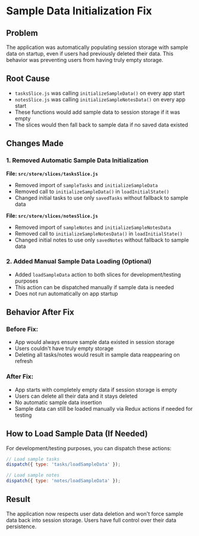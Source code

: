# Sample Data Initialization Fix

## Problem
The application was automatically populating session storage with sample data on startup, even if users had previously deleted their data. This behavior was preventing users from having truly empty storage.

## Root Cause
- `tasksSlice.js` was calling `initializeSampleData()` on every app start
- `notesSlice.js` was calling `initializeSampleNotesData()` on every app start
- These functions would add sample data to session storage if it was empty
- The slices would then fall back to sample data if no saved data existed

## Changes Made

### 1. Removed Automatic Sample Data Initialization
**File: `src/store/slices/tasksSlice.js`**
- Removed import of `sampleTasks` and `initializeSampleData`
- Removed call to `initializeSampleData()` in `loadInitialState()`
- Changed initial tasks to use only `savedTasks` without fallback to sample data

**File: `src/store/slices/notesSlice.js`**
- Removed import of `sampleNotes` and `initializeSampleNotesData`
- Removed call to `initializeSampleNotesData()` in `loadInitialState()`
- Changed initial notes to use only `savedNotes` without fallback to sample data

### 2. Added Manual Sample Data Loading (Optional)
- Added `loadSampleData` action to both slices for development/testing purposes
- This action can be dispatched manually if sample data is needed
- Does not run automatically on app startup

## Behavior After Fix

### Before Fix:
- App would always ensure sample data existed in session storage
- Users couldn't have truly empty storage
- Deleting all tasks/notes would result in sample data reappearing on refresh

### After Fix:
- App starts with completely empty data if session storage is empty
- Users can delete all their data and it stays deleted
- No automatic sample data insertion
- Sample data can still be loaded manually via Redux actions if needed for testing

## How to Load Sample Data (If Needed)
For development/testing purposes, you can dispatch these actions:
```javascript
// Load sample tasks
dispatch({ type: 'tasks/loadSampleData' });

// Load sample notes  
dispatch({ type: 'notes/loadSampleData' });
```

## Result
The application now respects user data deletion and won't force sample data back into session storage. Users have full control over their data persistence.
